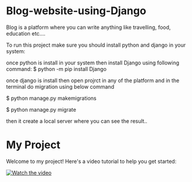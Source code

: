 # Blog-website-using-Django
Blog is a platform where you can write anything like travelling, food, education etc....

To run this project make sure you should install python and django in your system:

once python is install in your system then install Django using following command:
$ python -m pip install Django

once django is install then open projrct in any of the platform and in the terminal do migration using below 
command

$ python manage.py makemigrations

$ python manage.py migrate

then it create a local server where you can see the result..

# My Project

Welcome to my project! Here's a video tutorial to help you get started:

[![Watch the video](https://img.youtube.com/vi/YOUR_VIDEO_ID/0.jpg)](https://drive.google.com/file/d/1DMy6DRJ8B30sUfSXIvUn2l0AqwF-Ythb/view?usp=sharing)

